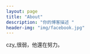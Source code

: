 ```yaml
---
layout: page
title: "About"
description: "你的博客描述 " 
header-img: "img/facebook.jpg"
---
```


czy_很弱，他還在努力。





